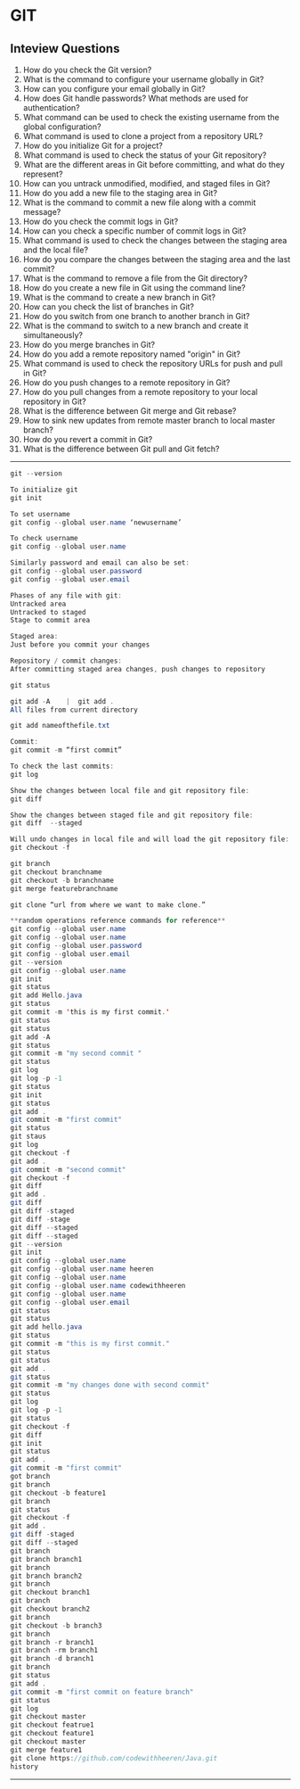 # GIT


## Inteview Questions

1.	How do you check the Git version?
2.	What is the command to configure your username globally in Git?
3.	How can you configure your email globally in Git?
4.	How does Git handle passwords? What methods are used for authentication?
5.	What command can be used to check the existing username from the global configuration?
6.	What command is used to clone a project from a repository URL?
7.	How do you initialize Git for a project?
8.	What command is used to check the status of your Git repository?
9.	What are the different areas in Git before committing, and what do they represent?
10.	How can you untrack unmodified, modified, and staged files in Git?
11.	How do you add a new file to the staging area in Git?
12.	What is the command to commit a new file along with a commit message?
13.	How do you check the commit logs in Git?
14.	How can you check a specific number of commit logs in Git?
15.	What command is used to check the changes between the staging area and the local file?
16.	How do you compare the changes between the staging area and the last commit?
17.	What is the command to remove a file from the Git directory?
18.	How do you create a new file in Git using the command line?
19.	What is the command to create a new branch in Git?
20.	How can you check the list of branches in Git?
21.	How do you switch from one branch to another branch in Git?
22.	What is the command to switch to a new branch and create it simultaneously?
23.	How do you merge branches in Git?
24.	How do you add a remote repository named "origin" in Git?
25.	What command is used to check the repository URLs for push and pull in Git?
26.	How do you push changes to a remote repository in Git?
27.	How do you pull changes from a remote repository to your local repository in Git?
28.	What is the difference between Git merge and Git rebase?
29. How to sink new updates from remote master branch to local master branch? 
30. How do you revert a commit in Git?
31. What is the difference between Git pull and Git fetch?

<!---
1.	Check the git version: git --version
2.	Configure username: git config --global user.name "Your Username"
3.	Configure email: git config --global user.email "your@email.com"
4.	Configure password: Git does not store passwords directly. It uses different authentication methods, such as SSH keys or credential managers, to handle passwords securely.
5.	Check the existing username from configuration: git config --global user.name
6.	Clone the project: git clone <repository_url> (no need to initlize)
7.	How to initialize git: git init
8.	Check status: git status
9.	What are the != areas in git before commit:   
The different areas in Git before committing are:
•	Working Directory: The current state of your files on disk.
•	Staging Area (Index): A place where you can prepare and stage changes before committing them.
•	Local Repository: The commit history and the current committed snapshot.
    Commit area
10.	Untrack unmodified, modified, and staged files: git reset \<file>
11.	How to add a new file to staging:  
 git add \<file>
12.	How to commit a new file with a message:  
 git commit -m "Commit message"
13.	check logs:   
  git log
14.	Check the specific nuber of commit logs:  
 git log -p -1
15.	Check the changes between staging and local file: git diff
16.	Check the changes between staging and the last commit: git diff --staged
17.	Remove a file from the Git directory: git rm \<file>
18.	Create a file from Git: touch filename
19.	Create a branch: git branch \<branch_name>
20.	Check branch: git branch
21.	Switch from one branch to another branch: git checkout <branch_name>
22. switch and create new branch : git checkout -b branchname
22.	Merge the branch: First, switch to the branch you want to merge into and then run git merge <branch_to_merge>
23.	Add origin: git remote add origin <repository_url>
24.	Check push or pull repository URL: git remote -v
25.	Push: git push \<remote> \<branch> ->  
git push origin master
26.	Pull: git pull \<remote> \<branch>  ->  
 git pull origin master

what is the difference between git merge and git rebase? 

When using git merge, the history of the feature branch is not stored in the master branch.
Git creates a new merge commit that combines the changes from the feature branch into the master branch, resulting in a different commit.

Q. When using git rebase, the commits of the feature branch are rewritten on top of the master branch.
The history of the feature branch is preserved, and the commits from the feature branch are moved to appear as if they were made on top of the latest master commit.


Q. how to sink new updates from remote master branch to local master branch? 
git checkout master
git fetch origin (Fetch the latest changes from the remote repository)
git merge origin/master (Merge the fetched changes into the local master branch)
or else 
git pull origin master
 
How do you revert a commit in Git?
git revert \<commit>  
git push

What is the difference between Git pull and Git fetch?
git fetch is used to update your local repository's knowledge of the remote repository without modifying your working directory, while git pull is used to fetch and merge the changes from the remote repository into your current branch.

How to resolve a merge conflict using IntelliJ:
The biggest problem faced when multiple people are working on the same project is a merge conflict.

If the same file is edited by two or more people, a merge conflict occurs and needs to be resolved before pushing the code to GitHub.

When attempting to pull or merge, an error message is encountered, indicating that the head is different and requesting the latest code to be pulled from upstream.

Pull the latest code using the UI plugin provided by IntelliJ to better resolve the conflict. The plugin displays the branches and files with merge conflicts, allowing for a clearer understanding of the changes to accept.

Choose to use the merge tool provided by IntelliJ, which runs the "git merge" command in the background. Click on "Merge."

The merge tool opens and displays the differences between the local changes, the file with a common head (from both local and remote), and the file from the remote containing changes made by Person B2.

Update the file in the center, taking the changes from either side using the double arrow buttons or manually copying the desired changes.

Choose to keep both changes if necessary and click "Apply."
Add and commit the resolved merge conflict with a message like "Resolved merge conflict."
Push the changes to update the remote branch, in this case, the master branch.
Verify the updates on the remote repository to confirm the successful resolution of the merge conflict.
--->
---
```java
git --version

To initialize git
git init   

To set username
git config --global user.name ‘newusername’

To check username
git config --global user.name

Similarly password and email can also be set:
git config --global user.password 
git config --global user.email

Phases of any file with git:
Untracked area
Untracked to staged 
Stage to commit area

Staged area:
Just before you commit your changes 

Repository / commit changes:
After committing staged area changes, push changes to repository

git status

git add -A    |  git add .
All files from current directory

git add nameofthefile.txt

Commit:
git commit -m “first commit” 

To check the last commits:
git log

Show the changes between local file and git repository file:
git diff 

Show the changes between staged file and git repository file:
git diff  --staged

Will undo changes in local file and will load the git repository file:
git checkout -f

git branch
git checkout branchname
git checkout -b branchname
git merge featurebranchname

git clone “url from where we want to make clone.”

**random operations reference commands for reference**
git config --global user.name
git config --global user.name
git config --global user.password
git config --global user.email
git --version
git config --global user.name
git init
git status
git add Hello.java
git status
git commit -m 'this is my first commit.'
git status
git status
git add -A
git status
git commit -m "my second commit "
git status
git log
git log -p -1
git status
git init
git status
git add .
git commit -m "first commit"
git status
git staus
git log
git checkout -f
git add .
git commit -m "second commit"
git checkout -f
git diff
git add .
git diff
git diff -staged
git diff -stage
git diff --staged
git diff --staged
git --version
git init
git config --global user.name
git config --global user.name heeren
git config --global user.name
git config --global user.name codewithheeren
git config --global user.name
git config --global user.email
git status
git status
git add hello.java
git status
git commit -m "this is my first commit."
git status
git status
git add .
git status
git commit -m "my changes done with second commit"
git status
git log
git log -p -1
git status
git checkout -f
git diff
git init
git status
git add .
git commit -m "first commit"
got branch
git branch
git checkout -b feature1
git branch
git status
git checkout -f
git add .
git diff -staged
git diff --staged
git branch
git branch branch1
git branch
git branch branch2
git branch
git checkout branch1
git branch
git checkout branch2
git branch
git checkout -b branch3
git branch
git branch -r branch1
git branch -rm branch1
git branch -d branch1
git branch
git status
git add .
git commit -m "first commit on feature branch"
git status
git log
git checkout master
git checkout featrue1
git checkout feature1
git checkout master
git merge feature1
git clone https://github.com/codewithheeren/Java.git
history
```
---
